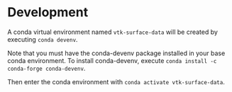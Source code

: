 # Development

A conda virtual environment named ``vtk-surface-data`` will be created by executing ``conda devenv``.

Note that you must have the conda-devenv package installed in your base conda environment. To install conda-devenv, execute ``conda install -c conda-forge conda-devenv``.

Then enter the conda environment with ``conda activate vtk-surface-data``.
